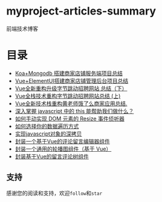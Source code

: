 # myproject-articles-summary

前端技术博客

# 目录

- [Koa+Mongodb 搭建商家店铺服务端项目总结](https://github.com/konglingwen94/myproject-articles-summary/blob/master/Koa%2BMongodb%20%E6%90%AD%E5%BB%BA%E5%95%86%E5%AE%B6%E5%BA%97%E9%93%BA%E6%9C%8D%E5%8A%A1%E7%AB%AF%E9%A1%B9%E7%9B%AE%E6%80%BB%E7%BB%93.md)
- [Vue+ElementUI搭建商家店铺管理后台项目总结](https://github.com/konglingwen94/myproject-articles-summary/blob/master/Vue%2BElementUI%E6%90%AD%E5%BB%BA%E5%95%86%E5%AE%B6%E5%BA%97%E9%93%BA%E7%AE%A1%E7%90%86%E5%90%8E%E5%8F%B0%E9%A1%B9%E7%9B%AE%E6%80%BB%E7%BB%93.md)
- [Vue全新重构升级字节跳动招聘网站 总结（下）](https://github.com/konglingwen94/myproject-articles-summary/blob/master/Vue%E5%85%A8%E6%96%B0%E9%87%8D%E6%9E%84%E5%8D%87%E7%BA%A7%E5%AD%97%E8%8A%82%E8%B7%B3%E5%8A%A8%E6%8B%9B%E8%81%98%E7%BD%91%E7%AB%99%20%E6%80%BB%E7%BB%93%EF%BC%88%E4%B8%8B%EF%BC%89.md)
- [Vue全栈技术重构字节跳动招聘网站总结 (上)](https://github.com/konglingwen94/myproject-articles-summary/blob/master/Vue%E5%85%A8%E6%A0%88%E6%8A%80%E6%9C%AF%E9%87%8D%E6%9E%84%E5%AD%97%E8%8A%82%E8%B7%B3%E5%8A%A8%E6%8B%9B%E8%81%98%E7%BD%91%E7%AB%99%E6%80%BB%E7%BB%93%20(%E4%B8%8A).md)
- [Vue全新技术栈重构黄老师饿了么商家应用总结.](https://github.com/konglingwen94/myproject-articles-summary/blob/master/Vue%E5%85%A8%E6%96%B0%E6%8A%80%E6%9C%AF%E6%A0%88%E9%87%8D%E6%9E%84%E9%BB%84%E8%80%81%E5%B8%88%E9%A5%BF%E4%BA%86%E4%B9%88%E5%95%86%E5%AE%B6%E5%BA%94%E7%94%A8%E6%80%BB%E7%BB%93.md)
- [深入掌握 javascript 中的 this 能帮助我们做什么？](https://github.com/konglingwen94/myproject-articles-summary/blob/master/%20%E6%B7%B1%E5%85%A5%E6%8E%8C%E6%8F%A1%20javascript%20%E4%B8%AD%E7%9A%84%20this%20%E8%83%BD%E5%B8%AE%E5%8A%A9%E6%88%91%E4%BB%AC%E5%81%9A%E4%BB%80%E4%B9%88%EF%BC%9F.md)
- [如何手动实现 DOM 元素的 Resize 事件侦听器](https://github.com/konglingwen94/myproject-articles-summary/blob/master/%E5%A6%82%E4%BD%95%E6%89%8B%E5%8A%A8%E5%AE%9E%E7%8E%B0%20DOM%20%E5%85%83%E7%B4%A0%E7%9A%84%20Resize%20%E4%BA%8B%E4%BB%B6%E4%BE%A6%E5%90%AC%E5%99%A8.md)
- [如何选择你的数据遍历方式](https://github.com/konglingwen94/myproject-articles-summary/blob/master/%E5%A6%82%E4%BD%95%E9%80%89%E6%8B%A9%E4%BD%A0%E7%9A%84%E6%95%B0%E6%8D%AE%E9%81%8D%E5%8E%86%E6%96%B9%E5%BC%8F.md)
- [实现javascript对象的深拷贝](https://github.com/konglingwen94/myproject-articles-summary/blob/master/%E5%AE%9E%E7%8E%B0javascript%E5%AF%B9%E8%B1%A1%E7%9A%84%E6%B7%B1%E6%8B%B7%E8%B4%9D.md)
- [封装一个基于Vue的评论留言编辑器组件](https://github.com/konglingwen94/myproject-articles-summary/blob/master/%E5%B0%81%E8%A3%85%E4%B8%80%E4%B8%AA%E5%9F%BA%E4%BA%8EVue%E7%9A%84%E8%AF%84%E8%AE%BA%E7%95%99%E8%A8%80%E7%BC%96%E8%BE%91%E5%99%A8%E7%BB%84%E4%BB%B6.md)
- [封装一个通用的轮播图组件（基于 Vue）](https://github.com/konglingwen94/myproject-articles-summary/blob/master/%E5%B0%81%E8%A3%85%E4%B8%80%E4%B8%AA%E9%80%9A%E7%94%A8%E7%9A%84%E8%BD%AE%E6%92%AD%E5%9B%BE%E7%BB%84%E4%BB%B6%EF%BC%88%E5%9F%BA%E4%BA%8E%20Vue%EF%BC%89.md)
- [封装基于Vue的留言评论树组件](https://github.com/konglingwen94/myproject-articles-summary/blob/master/%E5%B0%81%E8%A3%85%E5%9F%BA%E4%BA%8EVue%E7%9A%84%E7%95%99%E8%A8%80%E8%AF%84%E8%AE%BA%E6%A0%91%E7%BB%84%E4%BB%B6.md)

## 支持

感谢您的阅读和支持，欢迎`follow`和`star`
